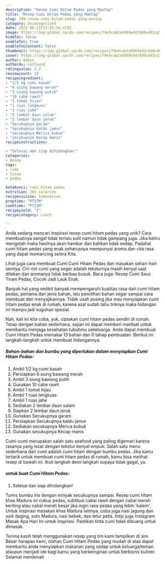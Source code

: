```yaml
---
description: "Resep Cumi Hitam Pedas yang Mantap"
title: "Resep Cumi Hitam Pedas yang Mantap"
slug: 349-resep-cumi-hitam-pedas-yang-mantap
category: Uncategorized
date: 2022-06-21T13:43:58.470Z
image: https://img-global.cpcdn.com/recipes/79e9cab2a6969edd/680x482cq70/cumi-hitam-pedas-foto-resep-utama.jpg
hideToc: false
enableToc: true
enableTocContent: false
thumbnail: https://img-global.cpcdn.com/recipes/79e9cab2a6969edd/680x482cq70/cumi-hitam-pedas-foto-resep-utama.jpg
cover: https://img-global.cpcdn.com/recipes/79e9cab2a6969edd/680x482cq70/cumi-hitam-pedas-foto-resep-utama.jpg
author: Admin
authorAv: notfound
ratingvalue: 3.2
reviewcount: 19
recipeingredient:
- "1/2 kg cumi basah"
- "6 siung bawang merah"
- "3 siung bawang putih"
- "10 cabe rawit"
- "1 tomat hijau"
- "1 ruas lengkuas"
- "1 ruas jahe"
- "2 lembar daun salam"
- "2 lembar daun jeruk"
- "Secukupnya garam"
- "Secukupnya kaldu jamur"
- "secukupnya Merica bubuk"
- "secukupnya Kecap manis"
recipeinstructions:

- "Selesai dan siap dihidangkan!"
categories:
- Resep
tags:
- cumi
- hitam
- pedas

katakunci: cumi hitam pedas 
nutrition: 261 calories
recipecuisine: Indonesian
preptime: "PT37M"
cooktime: "PT52M"
recipeyield: "3"
recipecategory: Lunch

---
```





Anda sedang mencari inspirasi resep cumi hitam pedas yang unik? Cara membuatnya sangat tidak terlalu sulit namun tidak gampang juga. Jika keliru mengolah maka hasilnya akan hambar dan bahkan tidak sedap. Padahal cumi hitam pedas yang enak seharusnya mempunyai aroma dan cita rasa yang dapat memancing selera Kita.





Lihat juga cara membuat Cumi Cumi Hitam Pedas dan masakan sehari-hari lainnya. Ciri-ciri cumi yang segar adalah teksturnya masih kenyal saat ditekan dan aromanya tidak berbau busuk. Baca juga: Resep Cumi Saus Tiram Pedas, Cocok Jadi Lauk Enak.

Banyak hal yang sedikit banyak mempengaruhi kualitas rasa dari cumi hitam pedas, pertama dari jenis bahan, lalu pemilihan bahan segar sampai cara membuat dan menyajikannya. Tidak usah pusing jika mau menyiapkan cumi hitam pedas enak di rumah, karena asal sudah tahu triknya maka hidangan ini mampu jadi suguhan spesial.






Nah, kali ini kita coba, yuk, ciptakan cumi hitam pedas sendiri di rumah. Tetap dengan bahan sederhana, sajian ini dapat memberi manfaat untuk membantu menjaga kesehatan tubuhmu sekeluarga. Anda dapat membuat Cumi Hitam Pedas memakai 13 bahan dan 0 tahap pembuatan. Berikut ini langkah-langkah untuk membuat hidangannya.

<!--inarticleads1-->

##### Bahan-bahan dan bumbu yang diperlukan dalam menyiapkan Cumi Hitam Pedas:

1. Ambil 1/2 kg cumi basah
1. Persiapkan 6 siung bawang merah
1. Ambil 3 siung bawang putih
1. Gunakan 10 cabe rawit
1. Ambil 1 tomat hijau
1. Ambil 1 ruas lengkuas
1. Ambil 1 ruas jahe
1. Sediakan 2 lembar daun salam
1. Siapkan 2 lembar daun jeruk
1. Gunakan Secukupnya garam
1. Persiapkan Secukupnya kaldu jamur
1. Sediakan secukupnya Merica bubuk
1. Gunakan secukupnya Kecap manis


Cumi-cumi merupakan salah satu seafood yang paling digemari karena rasanya yang lezat dengan tekstur kenyal empuk. Salah satu menu sederhana dari cumi adalah cumi hitam dengan bumbu pedas. Jika kamu tertarik untuk membuat cumi hitam pedas di rumah, kamu bisa melihat resep di bawah ini. Ikuti langkah demi langkah supaya tidak gagal, ya. 

<!--inarticleads2-->

#####  untuk buat Cumi Hitam Pedas:


1. Selesai dan siap dihidangkan!

Tumis bumbu iris dengan minyak secukupnya sampai. Resep cumi hitam khas Madura ini cukup pedas, subtitusi cabai rawit dengan cabai merah keriting atau cabai merah besar jika ingin rasa pedas yang lebih &#39;kalem&#39;. Untuk inspirasi masakan khas Madura lainnya, coba juga nasi jagung dan osik daging, soto Madura, nasi bebek, dan telur petis. Intip juga Instagram Masak Apa Hari Ini untuk inspirasi. Pastikan tinta cumi tidak dibuang untuk dimasak. 

Terima kasih telah menggunakan resep yang tim kami tampilkan di sini. Besar harapan kami, olahan Cumi Hitam Pedas yang mudah di atas dapat membantu anda menyiapkan makanan yang sedap untuk keluarga/teman ataupun menjadi ide bagi kamu yang berkeinginan untuk berbisnis kuliner. Selamat menikmati
